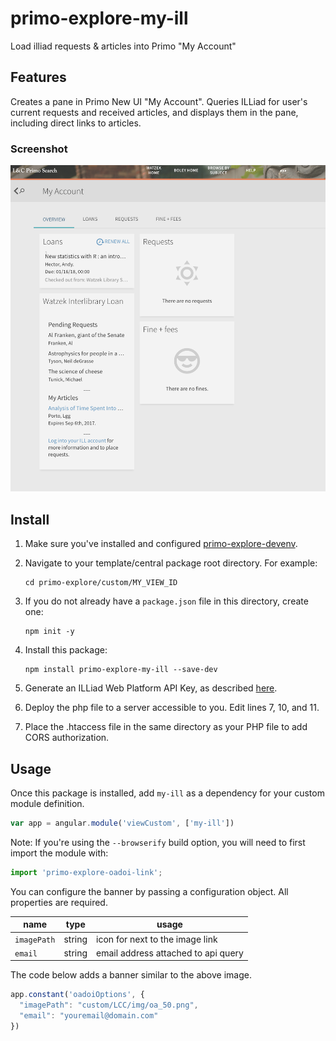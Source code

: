 # primo-explore-my-ill
Load illiad requests &amp; articles into Primo "My Account"

## Features
Creates a pane in Primo New UI "My Account". Queries ILLiad for user's current requests and received articles, and displays them in the pane, including direct links to articles.

### Screenshot
![screenshot](screenshot.png)

## Install
1. Make sure you've installed and configured [primo-explore-devenv](https://github.com/ExLibrisGroup/primo-explore-devenv).
2. Navigate to your template/central package root directory. For example:
    ```
    cd primo-explore/custom/MY_VIEW_ID
    ```
3. If you do not already have a `package.json` file in this directory, create one:
    ```
    npm init -y
    ```
4. Install this package:
    ```
    npm install primo-explore-my-ill --save-dev
    ```
5. Generate an ILLiad Web Platform API Key, as described [here](https://prometheus.atlas-sys.com/display/illiad/The+ILLiad+Web+Platform+API).

6. Deploy the php file to a server accessible to you. Edit lines 7, 10, and 11.

7. Place the .htaccess file in the same directory as your PHP file to add CORS authorization.

## Usage
Once this package is installed, add `my-ill` as a dependency for your custom module definition.

```js
var app = angular.module('viewCustom', ['my-ill'])
```

Note: If you're using the `--browserify` build option, you will need to first import the module with:

```javascript
import 'primo-explore-oadoi-link';
```

You can configure the banner by passing a configuration object. All properties are required.

| name      | type         | usage                                                                                   |
|-----------|--------------|-----------------------------------------------------------------------------------------|
| `imagePath` | string       | icon for next to the image link                                               |
| `email` | string       | email address attached to api query                                               |

The code below adds a banner similar to the above image.

```js
app.constant('oadoiOptions', {
  "imagePath": "custom/LCC/img/oa_50.png",
  "email": "youremail@domain.com"
})
```

<!-- ## Running tests
1. Clone the repo
2. Run `npm install`
3. Run `npm test` -->
